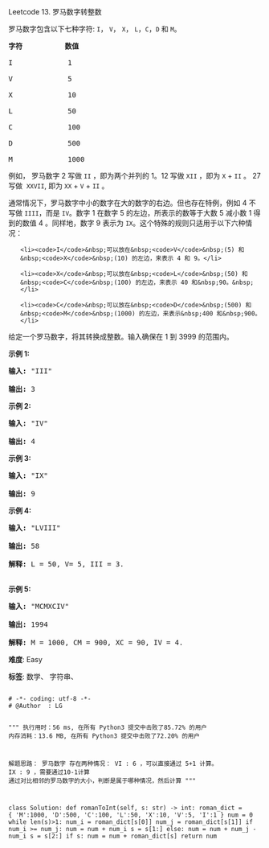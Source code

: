 Leetcode 13. 罗马数字转整数
<p>罗马数字包含以下七种字符:&nbsp;<code>I</code>，&nbsp;<code>V</code>，&nbsp;<code>X</code>，&nbsp;<code>L</code>，<code>C</code>，<code>D</code>&nbsp;和&nbsp;<code>M</code>。</p>


<pre><strong>字符</strong>          <strong>数值</strong>

I             1

V             5

X             10

L             50

C             100

D             500

M             1000</pre>



<p>例如， 罗马数字 2 写做&nbsp;<code>II</code>&nbsp;，即为两个并列的 1。12 写做&nbsp;<code>XII</code>&nbsp;，即为&nbsp;<code>X</code>&nbsp;+&nbsp;<code>II</code>&nbsp;。 27 写做&nbsp;&nbsp;<code>XXVII</code>, 即为&nbsp;<code>XX</code>&nbsp;+&nbsp;<code>V</code>&nbsp;+&nbsp;<code>II</code>&nbsp;。</p>



<p>通常情况下，罗马数字中小的数字在大的数字的右边。但也存在特例，例如 4 不写做&nbsp;<code>IIII</code>，而是&nbsp;<code>IV</code>。数字 1 在数字 5 的左边，所表示的数等于大数 5 减小数 1 得到的数值 4 。同样地，数字 9 表示为&nbsp;<code>IX</code>。这个特殊的规则只适用于以下六种情况：</p>



<ul>

	<li><code>I</code>&nbsp;可以放在&nbsp;<code>V</code>&nbsp;(5) 和&nbsp;<code>X</code>&nbsp;(10) 的左边，来表示 4 和 9。</li>

	<li><code>X</code>&nbsp;可以放在&nbsp;<code>L</code>&nbsp;(50) 和&nbsp;<code>C</code>&nbsp;(100) 的左边，来表示 40 和&nbsp;90。&nbsp;</li>

	<li><code>C</code>&nbsp;可以放在&nbsp;<code>D</code>&nbsp;(500) 和&nbsp;<code>M</code>&nbsp;(1000) 的左边，来表示&nbsp;400 和&nbsp;900。</li>

</ul>



<p>给定一个罗马数字，将其转换成整数。输入确保在 1&nbsp;到 3999 的范围内。</p>



<p><strong>示例&nbsp;1:</strong></p>



<pre><strong>输入:</strong>&nbsp;&quot;III&quot;

<strong>输出:</strong> 3</pre>



<p><strong>示例&nbsp;2:</strong></p>



<pre><strong>输入:</strong>&nbsp;&quot;IV&quot;

<strong>输出:</strong> 4</pre>



<p><strong>示例&nbsp;3:</strong></p>



<pre><strong>输入:</strong>&nbsp;&quot;IX&quot;

<strong>输出:</strong> 9</pre>



<p><strong>示例&nbsp;4:</strong></p>



<pre><strong>输入:</strong>&nbsp;&quot;LVIII&quot;

<strong>输出:</strong> 58

<strong>解释:</strong> L = 50, V= 5, III = 3.

</pre>



<p><strong>示例&nbsp;5:</strong></p>



<pre><strong>输入:</strong>&nbsp;&quot;MCMXCIV&quot;

<strong>输出:</strong> 1994

<strong>解释:</strong> M = 1000, CM = 900, XC = 90, IV = 4.</pre>





 **难度**: Easy



 **标签**: 数学、 字符串、 





<div class="hcb_wrap">
<pre class="prism undefined-numbers lang-python" data-lang="Python"><code>
# -*- coding: utf-8 -*-
# @Author  : LG

"""
执行用时：56 ms, 在所有 Python3 提交中击败了85.72% 的用户
内存消耗：13.6 MB, 在所有 Python3 提交中击败了72.20% 的用户

解题思路：
    罗马数字 存在两种情况：
        VI : 6 ，可以直接通过 5+1 计算。
        IX : 9 ，需要通过10-1计算
        通过对比相邻的罗马数字的大小，判断是属于哪种情况，然后计算
"""

class Solution:
    def romanToInt(self, s: str) -> int:
        roman_dict = {
            'M':1000, 'D':500, 'C':100,
            'L':50, 'X':10, 'V':5, 'I':1
        }
        num = 0
        while len(s)>1:
            num_i = roman_dict[s[0]]
            num_j = roman_dict[s[1]]
            if num_i >= num_j:
                num = num + num_i
                s = s[1:]
            else:
                num = num + num_j - num_i
                s = s[2:]
        if s:
            num = num + roman_dict[s]
        return num
</code></pre></div>
